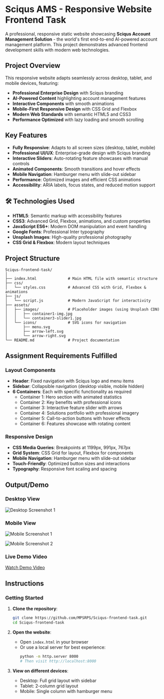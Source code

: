 # Sciqus AMS - Responsive Website Frontend Task

A professional, responsive static website showcasing **Sciqus Account Management Solution** - the world's first end-to-end AI-powered account management platform. This project demonstrates advanced frontend development skills with modern web technologies.

##  Project Overview

This responsive website adapts seamlessly across desktop, tablet, and mobile devices, featuring:

- **Professional Enterprise Design** with Sciqus branding
- **AI-Powered Content** highlighting account management features
- **Interactive Components** with smooth animations
- **Mobile-First Responsive Design** with CSS Grid and Flexbox
- **Modern Web Standards** with semantic HTML5 and CSS3
- **Performance Optimized** with lazy loading and smooth scrolling

##  Key Features

-  **Fully Responsive**: Adapts to all screen sizes (desktop, tablet, mobile)
-  **Professional UI/UX**: Enterprise-grade design with Sciqus branding
-  **Interactive Sliders**: Auto-rotating feature showcases with manual controls
-  **Animated Components**: Smooth transitions and hover effects
-  **Mobile Navigation**: Hamburger menu with slide-out sidebar
-  **Performance**: Optimized images and efficient CSS animations
-  **Accessibility**: ARIA labels, focus states, and reduced motion support

## 🛠 Technologies Used

- **HTML5**: Semantic markup with accessibility features
- **CSS3**: Advanced Grid, Flexbox, animations, and custom properties
- **JavaScript ES6+**: Modern DOM manipulation and event handling
- **Google Fonts**: Professional Inter typography
- **Unsplash Images**: High-quality professional photography
- **CSS Grid & Flexbox**: Modern layout techniques

## Project Structure

```
Sciqus-frontend-task/
│
├── index.html              # Main HTML file with semantic structure
├── css/
│   └── styles.css          # Advanced CSS with Grid, Flexbox & animations
├── js/
│   └── script.js           # Modern JavaScript for interactivity
├── assets/
│   ├── images/             # Placeholder images (using Unsplash CDN)
│   │   ├── container1-img.jpg
│   │   └── container3-slider1.jpg
│   └── icons/              # SVG icons for navigation
│       ├── menu.svg
│       ├── arrow-left.svg
│       └── arrow-right.svg
└── README.md               # Project documentation
```

##  Assignment Requirements Fulfilled

###  Layout Components
- **Header**: Fixed navigation with Sciqus logo and menu items
- **Sidebar**: Collapsible navigation (desktop visible, mobile hidden)
- **6 Containers**: Each with specific functionality as required
  - Container 1: Hero section with animated statistics
  - Container 2: Key benefits with professional icons
  - Container 3: Interactive feature slider with arrows
  - Container 4: Solutions portfolio with professional imagery
  - Container 5: Call-to-action buttons with hover effects
  - Container 6: Features showcase with rotating content

###  Responsive Design
- **CSS Media Queries**: Breakpoints at 1199px, 991px, 767px
- **Grid System**: CSS Grid for layout, Flexbox for components
- **Mobile Navigation**: Hamburger menu with slide-out sidebar
- **Touch-Friendly**: Optimized button sizes and interactions
- **Typography**: Responsive font scaling and spacing
## Output/Demo

### Desktop View
![Desktop Screenshot 1](https://res.cloudinary.com/dxvglwu4p/image/upload/v1755445971/bookNevent_event_banners/assignme/Screenshot_2025-08-17_212005_yhjjvr.png)

### Mobile View
![Mobile Screenshot 1](https://res.cloudinary.com/dxvglwu4p/image/upload/v1755445969/bookNevent_event_banners/assignme/Screenshot_2025-08-17_212101_buyrao.png)

![Mobile Screenshot 2](https://res.cloudinary.com/dxvglwu4p/image/upload/v1755445969/bookNevent_event_banners/assignme/Screenshot_2025-08-17_212111_x6gnxw.png)

### Live Demo Video
[Watch Demo Video](https://res.cloudinary.com/dxvglwu4p/video/upload/v1755446141/bookNevent_event_banners/assignme/Sciqus_AMS_-_AI-Powered_Account_Management_Solution_-_Google_Chrome_2025-08-17_21-21-27_i4eef5.mp4)

## Instructions

###  Getting Started
1. **Clone the repository**:
   ```bash
   git clone https://github.com/MPSRPS/Sciqus-frontend-task.git
   cd Sciqus-frontend-task
   ```

2. **Open the website**:
   - Open `index.html` in your browser
   - Or use a local server for best experience:
     ```bash
     python -m http.server 8000
     # Then visit http://localhost:8000
     ```

3. **View on different devices**:
   - Desktop: Full grid layout with sidebar
   - Tablet: 2-column grid layout
   - Mobile: Single column with hamburger menu
